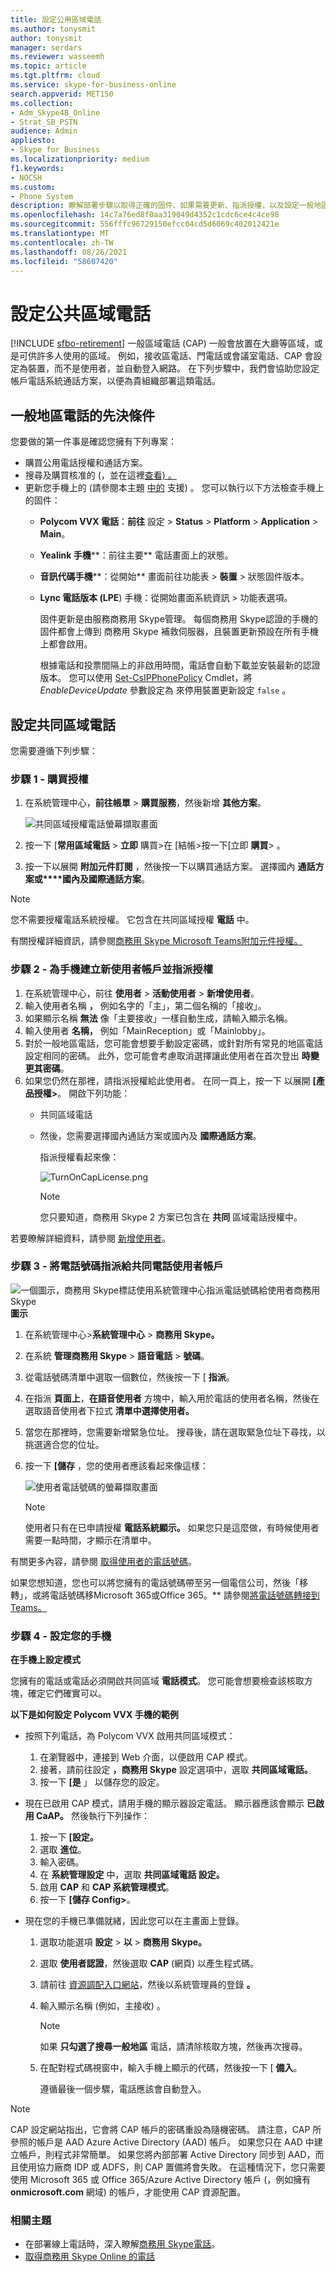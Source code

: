 ```yaml
---
title: 設定公用區域電話
ms.author: tonysmit
author: tonysmit
manager: serdars
ms.reviewer: wasseemh
ms.topic: article
ms.tgt.pltfrm: cloud
ms.service: skype-for-business-online
search.appverid: MET150
ms.collection:
- Adm_Skype4B_Online
- Strat_SB_PSTN
audience: Admin
appliesto:
- Skype for Business
ms.localizationpriority: medium
f1.keywords:
- NOCSH
ms.custom:
- Phone System
description: 瞭解部署步驟以取得正確的固件、如果需要更新、指派授權，以及設定一般地區電話的設定。
ms.openlocfilehash: 14c7a76ed8f0aa319049d4352c1cdc6ce4c4ce98
ms.sourcegitcommit: 556fffc96729150efcc04cd5d6069c402012421e
ms.translationtype: MT
ms.contentlocale: zh-TW
ms.lasthandoff: 08/26/2021
ms.locfileid: "58607420"
---
```

# <a name="set-up-common-area-phones"></a>設定公共區域電話

[!INCLUDE [sfbo-retirement](../../../Hub/includes/sfbo-retirement.md)]
一般區域電話 (CAP) 一般會放置在大廳等區域，或是可供許多人使用的區域。 例如，接收區電話、門電話或會議室電話、CAP 會設定為裝置，而不是使用者，並自動登入網路。 在下列步驟中，我們會協助您設定帳戶電話系統通話方案，以便為貴組織部署這類電話。

## <a name="prerequisites-for-common-area-phones"></a>一般地區電話的先決條件

您要做的第一件事是確認您擁有下列專案：

- 購買公用電話授權和通話方案。
- 搜尋及購買核准的 (，並在這裡[查看) 。](deploying-skype-for-business-online-phones.md)
- 更新您手機上的 (請參閱本主題 [中的](getting-phones-for-skype-for-business-online.md) 支援) 。  您可以執行以下方法檢查手機上的固件：
  - **Polycom VVX 電話**：**前往** 設定  >  **Status**  >  **Platform**  >  **Application**  >  **Main**。
  - **Yealink 手機****：前往主要** 電話畫面上的狀態。
  - **音訊代碼手機****：從開始** 畫面前往功能表  >  **裝置**  >  狀態固件版本。
  - **Lync 電話版本 (LPE**) 手機：從開始畫面系統資訊  >  功能表選項。

    固件更新是由服務商務用 Skype管理。 每個商務用 Skype認證的手機的固件都會上傳到 商務用 Skype 補救伺服器，且裝置更新預設在所有手機上都會啟用。

    根據電話和投票間隔上的非啟用時間，電話會自動下載並安裝最新的認證版本。 您可以使用  [Set-CsIPPhonePolicy](/powershell/module/skype/set-csipphonepolicy) Cmdlet，將 *EnableDeviceUpdate* 參數設定為 來停用裝置更新設定 `false` 。

## <a name="setting-up-a-common-area-phone"></a>設定共同區域電話
您需要遵循下列步驟：

### <a name="step-1---buy-the-licenses"></a>步驟 1 - 購買授權
1. 在系統管理中心，**前往帳單**  >  **購買服務**，然後新增 **其他方案**。

    ![共同區域授權電話螢幕擷取畫面](../../images/cap-license.png)
2. 按一下 [**常用區域電話**  >  **立即** 購買>在 [結帳>按一下[立即 **購買**> 。
3. 按一下以展開 **附加元件訂閱** ，然後按一下以購買通話方案。 選擇國內 **通話方案或****國內及國際通話方案**。

> [!Note]
> 您不需要授權電話系統授權。 它包含在共同區域授權 **電話** 中。

有關授權詳細資訊，請參閱[商務用 Skype Microsoft Teams附加元件授權。](../../skype-for-business-and-microsoft-teams-add-on-licensing/skype-for-business-and-microsoft-teams-add-on-licensing.md)

### <a name="step-2---create-a-new-user-account-for-the-phone-and-assign-the-licenses"></a>步驟 2 - 為手機建立新使用者帳戶並指派授權
1. 在系統管理中心，前往 **使用者**  >  **活動使用者**  >  **新增使用者**。
2. 輸入使用者名稱 **，** 例如名字的「主」，第二個名稱的「接收」。
3. 如果顯示名稱 **無法** 像「主要接收」一樣自動生成，請輸入顯示名稱。
4. 輸入使用者 **名稱，** 例如「MainReception」或「Mainlobby」。
5. 對於一般地區電話，您可能會想要手動設定密碼，或針對所有常見的地區電話設定相同的密碼。 此外，您可能會考慮取消選擇讓此使用者在首次登出 **時變更其密碼**。
6. 如果您仍然在那裡，請指派授權給此使用者。 在同一頁上，按一下 以展開 **[產品授權>**。 開啟下列功能：
   - 共同區域電話
   - 然後，您需要選擇國內通話方案或國內及 **國際通話方案**。

     指派授權看起來像：

     ![TurnOnCapLicense.png](../../images/cap-license-turn-on.png)

     > [!Note]
     > 您只要知道，商務用 Skype 2 方案已包含在 **共同** 區域電話授權中。

若要瞭解詳細資料，請參閱 [新增使用者](https://support.office.com/article/1970f7d6-03b5-442f-b385-5880b9c256ec)。

### <a name="step-3---assign-a-phone-number-to-the-common-area-phone-user-account"></a>步驟 3 - 將電話號碼指派給共同電話使用者帳戶

![一個圖示，商務用 Skype標誌使用系統管理中心指派電話號碼給使用者商務用 Skype ](../../images/sfb-logo-30x30.png) **圖示**

1. 在系統管理中心>**系統管理中心**  >  **商務用 Skype。**
2. 在系統 **管理商務用 Skype**  >   **語音電話**  >  **號碼**。
3. 從電話號碼清單中選取一個數位，然後按一下 [ **指派**。
4. 在指派 **頁面上**，**在語音使用者** 方塊中，輸入用於電話的使用者名稱，然後在選取語音使用者下拉式 **清單中選擇使用者。**
5. 當您在那裡時，您需要新增緊急位址。 搜尋後，請在選取緊急位址下尋找，以挑選適合您的位址。
6. 按一下 **[儲存** ，您的使用者應該看起來像這樣：

    ![使用者電話號碼的螢幕擷取畫面](../../images/cap-user-number.png)

   > [!Note]
   > 使用者只有在已申請授權 **電話系統顯示。** 如果您只是這麼做，有時候使用者需要一點時間，才顯示在清單中。

有關更多內容，請參閱 [取得使用者的電話號碼](/microsoftteams/getting-phone-numbers-for-your-users)。

如果您想知道，您也可以將您擁有的電話號碼帶至另一個電信公司，然後「移轉」，或將電話號碼移Microsoft 365或Office 365。** 請參閱[將電話號碼轉接到 Teams。](/microsoftteams/phone-number-calling-plans/transfer-phone-numbers-to-teams)

### <a name="step-4---setting-up-your-phone"></a>步驟 4 - 設定您的手機

**在手機上設定模式**

您擁有的電話或電話必須開啟共同區域 **電話模式**。 您可能會想要檢查該核取方塊，確定它們確實可以。

**以下是如何設定 Polycom VVX 手機的範例**

- 按照下列電話，為 Polycom VVX 啟用共同區域模式：
    1. 在瀏覽器中，連接到 Web 介面，以便啟用 CAP 模式。
    2. 接著，請前往設定 **，商務用 Skype** 設定選項中，選取 **共同區域電話。** 
    3. 按一下 **[是** 」 以儲存您的設定。

- 現在已啟用 CAP 模式，請用手機的顯示器設定電話。 顯示器應該會顯示 **已啟用 CaAP。** 然後執行下列操作：

    1. 按一下 **[設定。**
    2. 選取 **進位**。
    3. 輸入密碼。
    4. 在 **系統管理設定** 中，選取 **共同區域電話 設定。**
    5. 啟用 **CAP** 和 **CAP 系統管理模式**。
    6. 按一下 **[儲存 Config>**。

- 現在您的手機已準備就緒，因此您可以在主畫面上登錄。

    1. 選取功能選項 **設定**  >  **以**  >  **商務用 Skype。**
    2. 選取 **使用者認證**，然後選取 **CAP** (網頁) 以產生程式碼。
    3. 請前往 [資源調配入口網站](https://aka.ms/skypecap)，然後以系統管理員的登錄 **。**
    4. 輸入顯示名稱 (例如，主接收) 。

       > [!Note]
       > 如果 **只勾選了搜尋一般地區** 電話，請清除核取方塊，然後再次搜尋。

    5. 在配對程式碼視窗中，輸入手機上顯示的代碼，然後按一下 [ **備入**。

        遵循最後一個步驟，電話應該會自動登入。


> [!NOTE]
> CAP 設定網站指出，它會將 CAP 帳戶的密碼重設為隨機密碼。 請注意，CAP 所參照的帳戶是 AAD Azure Active Directory (AAD) 帳戶。 如果您只在 AAD 中建立帳戶，則程式非常簡單。 如果您將內部部署 Active Directory 同步到 AAD，而且使用協力廠商 IDP 或 ADFS，則 CAP 置備將會失敗。 在這種情況下，您只需要使用 Microsoft 365 或 Office 365/Azure Active Directory 帳戶 (，例如擁有 **onmicrosoft.com** 網域) 的帳戶，才能使用 CAP 資源配置。


### <a name="related-topics"></a>相關主題

- 在部署線上電話時，深入瞭解[商務用 Skype電話](deploying-skype-for-business-online-phones.md)。
- [取得商務用 Skype Online 的電話](getting-phones-for-skype-for-business-online.md)
